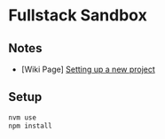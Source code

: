 # Fullstack Sandbox

## Notes

- [Wiki Page] [Setting up a new project](https://github.com/WaterGenie35/fullstack-sandbox/wiki/Setting-up-a-New-Project)

## Setup

```bash
nvm use
npm install
```
